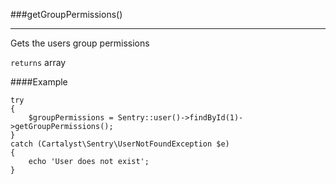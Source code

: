 <a id="getGroupPermissions"></a>
###getGroupPermissions()

----------

Gets the users group permissions

`returns` array

####Example

	try
	{
		$groupPermissions = Sentry::user()->findById(1)->getGroupPermissions();
	}
	catch (Cartalyst\Sentry\UserNotFoundException $e)
	{
		echo 'User does not exist';
	}